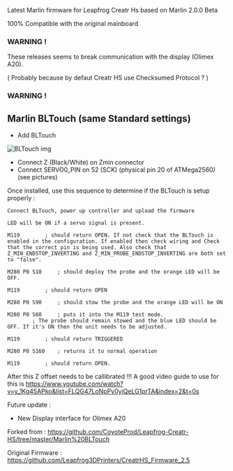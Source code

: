

Latest Marlin firmware for Leapfrog Creatr Hs based on Marlin 2.0.0 Beta

100% Compatible with the original mainboard

### WARNING ! 	
These releases seems to break communication with the display (Olimex A20). 

( Probably because by defaut Creatr HS use Checksumed Protocol ? )
### WARNING ! 	


## Marlin BLTouch (same Standard settings)
- Add BLTouch

![BLTouch img](Marlin%20BLTouch/Pics/BLTouch.jpg)
 
 - Connect Z (Black/White) on Zmin connector
 - Connect SERVO0_PIN on 52 (SCK) (physical pin 20 of ATMega2560) (see pictures)
 
Once installed, use this sequence to determine if the BLTouch is setup properly :

    Connect BLTouch, power up controller and upload the firmware
    
    LED will be ON if a servo signal is present.
    
    M119		; should return OPEN. If not check that the BLTouch is enabled in the configuration. If enabled then check wiring and Check that the correct pin is being used. Also check that Z_MIN_ENDSTOP_INVERTING and Z_MIN_PROBE_ENDSTOP_INVERTING are both set to "false".
    
    M280 P0 S10 	; should deploy the probe and the orange LED will be OFF.
    
    M119 		; should return OPEN
    
    M280 P0 S90 	; should stow the probe and the orange LED will be ON
    
    M280 P0 S60 	; puts it into the M119 test mode.
    		; The probe should remain stowed and the blue LED should be OFF. If it's ON then the unit needs to be adjusted.
    
    M119 		; should return TRIGGERED
    
    M280 P0 S160 	; returns it to normal operation
    
    M119 		; should return OPEN.
    
  After this Z offset needs to be callibrated !!!
  A good video guide to use for this is  https://www.youtube.com/watch?v=y_1Kg45APko&list=FLQG47LoNpPy0yjQeLG1prTA&index=2&t=0s

			
Future update : 
 
 - New Display interface for Olimex A20

 
Forked from : https://github.com/CoyoteProd/Leapfrog-Creatr-HS/tree/master/Marlin%20BLTouch

Original Firmware : https://github.com/Leapfrog3DPrinters/CreatrHS_Firmware_2.5
